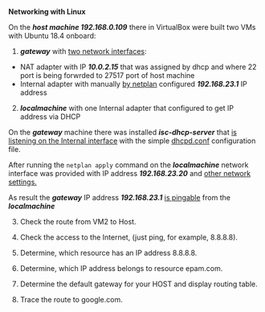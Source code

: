 **Networking with Linux**


On the ***host machine 192.168.0.109*** there in VirtualBox were built two VMs with Ubuntu 18.4 onboard:

1. ***gateway*** with [two network interfaces](screenshots/001.JPG):
  - NAT adapter with IP ***10.0.2.15*** that was assigned by dhcp and where 22 port is being forwrded to 27517 port of host machine 
  - Internal adapter with manually [by netplan](screenshots/002.JPG) configured ***192.168.23.1*** IP address

2. ***localmachine*** with one Internal adapter that configured to get IP address via DHCP


On the ***gateway*** machine there was installed ***isc-dhcp-server*** that [is listening on the Internal interface](screenchots/003.JPG) with the simple [dhcpd.conf](screenshot/004.JPG) configuration file.

After running the ```netplan apply``` command on the ***localmachine*** network interface was provided with IP address ***192.168.23.20*** and [other network settings.](screenshots/005.JPG)

As result the ***gateway*** IP address ***192.168.23.1*** [is pingable](screenshots/005.JPG) from the ***localmachine***




3. Check the route from VM2 to Host.

4. Check the access to the Internet, (just ping, for example, 8.8.8.8). 

5. Determine, which  resource has an IP address 8.8.8.8.

6. Determine, which  IP address belongs to resource epam.com.

7. Determine the default gateway for your HOST and display routing table.

8. Trace the route to google.com. 
